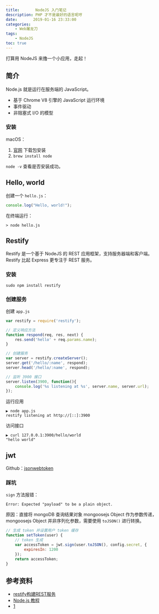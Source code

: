 ```yaml
---
title:       NodeJS 入门笔记
description: PHP 才不是最好的语言呢哼
date:       2019-01-16 23:33:00
categories:
    - Web屠龙刀
tags:
    - NodeJS
toc: true
---
```


打算用 NodeJS 来撸一个小应用，走起！

## 简介

Node.js 就是运行在服务端的 JavaScript。

- 基于 Chrome V8 引擎的 JavaScript 运行环境
- 事件驱动
- 非阻塞式 I/O 的模型

### 安装

macOS：

1. [官网](https://nodejs.org/en/download/) 下载包安装
2. `brew install node`

`node -v` 查看是否安装成功。

## Hello, world

创建一个 `hello.js`：

```javascript
console.log("Hello, world!");
```

在终端运行：

```
> node hello.js
```

## Restify

Restify 是一个基于 NodeJS 的 REST 应用框架，支持服务器端和客户端。Restify 比起 Express 更专注于 REST 服务。

### 安装

```
sudo npm install restify
```

### 创建服务

创建 `app.js`

```javascript
var restify = require('restify');

// 定义响应方法
function respond(req, res, next) {
    res.send('hello' + req.params.name);
}

// 创建服务
var server = restify.createServer();
server.get('/hello/:name', respond);
server.head('/hello/:name', respond);

// 监听 3900 接口
server.listen(3900, function(){
    console.log('%s listening at %s', server.name, server.url);
});
```

运行应用

```
▶ node app.js
restify listening at http://[::]:3900
```

访问接口

```
▶ curl 127.0.0.1:3900/hello/world
"hello world"
```

## jwt

Github：[jsonwebtoken](https://github.com/auth0/node-jsonwebtoken)

### 踩坑

`sign` 方法报错：

```
Error: Expected "payload" to be a plain object.
```

原因：直接将 mongoDB 查询结果对象 mongoosejs Object 作为参数传递，mongoosejs Object 并非序列化参数，需要使用 `toJSON()` 进行转换。

```javascript
// 生成 token 并设置用户 token 缓存
function setToken(user) {
    // token 生成
    var accessToken = jwt.sign(user.toJSON(), config.secret, {
        expiresIn: 1200
    });
    return accessToken;
}
```

## 参考资料

- [restify构建REST服务](http://blog.fens.me/nodejs-restify/)
- [Node.js 教程](http://www.runoob.com/nodejs/nodejs-tutorial.html)
- [1](https://www.ibm.com/developerworks/cn/web/wa-lo-use-restify-develop-rest-api/index.html?ca=drs-&utm_source=tuicool&utm_medium=referral)